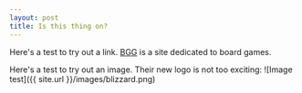 ```yaml
---
layout: post
title: Is this thing on?
---
```


Here's a test to try out a link.
[BGG](http://boardgamegeek.com) is a site dedicated to board games.

Here's a test to try out an image.
Their new logo is not too exciting:
![Image test]({{ site.url }}/images/blizzard.png)
